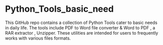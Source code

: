 # Python_Tools_basic_need
This GitHub repo contains a collection of Python Tools cater to basic needs in daily life. The tools include PDF to Word file converter & Word to PDF , a RAR extractor , Unzipper. These utilities are intended for users to frequently works with various files formats.
